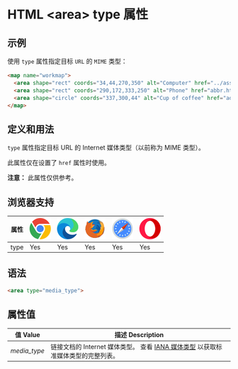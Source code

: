 HTML \<area> type 属性
===

## 示例

使用 `type` 属性指定目标 `URL` 的 `MIME` 类型：

```html idoc:preview
<map name="workmap">
  <area shape="rect" coords="34,44,270,350" alt="Computer" href="../assets/workplace.jpg" type="image/jpg">
  <area shape="rect" coords="290,172,333,250" alt="Phone" href="abbr.html">
  <area shape="circle" coords="337,300,44" alt="Cup of coffee" href="address.html">
</map>
```

## 定义和用法

`type` 属性指定目标 URL 的 Internet 媒体类型（以前称为 MIME 类型）。

此属性仅在设置了 `href` 属性时使用。

**注意：** 此属性仅供参考。

## 浏览器支持

| 属性 | ![chrome][1] | ![edge][2] | ![firefox][3] | ![safari][4] | ![opera][5] |
| ---- | ---- | ---- | ---- | ---- | ---- |
| type      | Yes | Yes | Yes | Yes | Yes |
<!--rehype:style=width: 100%; display: inline-table;-->

## 语法

```html
<area type="media_type">
```

## 属性值

| 值 Value | 描述 Description |
| ----- | ----- |
| *media\_type* | 链接文档的 Internet 媒体类型。 查看 [IANA 媒体类型](http://www.iana.org/assignments/media-types/) 以获取标准媒体类型的完整列表。 |
<!--rehype:style=width: 100%; display: inline-table;-->

[1]: ../assets/chrome.svg
[2]: ../assets/edge.svg
[3]: ../assets/firefox.svg
[4]: ../assets/safari.svg
[5]: ../assets/opera.svg